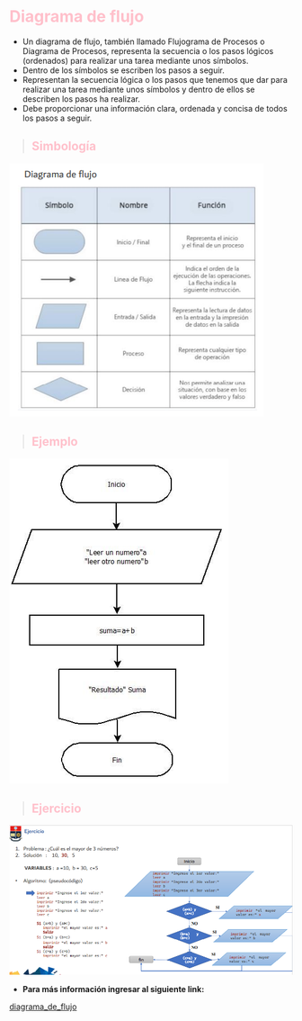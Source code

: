# **<span style="color:pink">Diagrama de flujo</span>**
+ Un diagrama de flujo, también llamado Flujograma de Procesos o Diagrama de Procesos, representa la secuencia o los pasos lógicos (ordenados) para realizar una tarea mediante unos símbolos.
+ Dentro de los símbolos se escriben los pasos a seguir.
+ Representan la secuencia lógica o los pasos que tenemos que dar para realizar una tarea mediante unos símbolos y dentro de ellos se describen los pasos ha realizar.
+ Debe proporcionar una información clara, ordenada y concisa de todos los pasos a seguir.

> ## **<span style="color:pink">Simbología</span>**

![dia](diagrama.png)

> ## **<span style="color:pink">Ejemplo</span>**

![ejemploDiagrama](ejemploDia.png)

> ## **<span style="color:pink">Ejercicio</span>**

![ejercicio](ejercicio.png)

+ **Para más información ingresar al siguiente link:**

[diagrama_de_flujo](https://www.areatecnologia.com/diagramas-de-flujo.htm)


